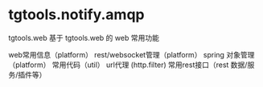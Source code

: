 # tgtools.notify.amqp
tgtools.web
基于 tgtools.web 的 web 常用功能

web常用信息（platform）
rest/websocket管理（platform）
spring 对象管理（platform）
常用代码（util）
url代理 (http.filter)
常用rest接口（rest 数据/服务/插件等）